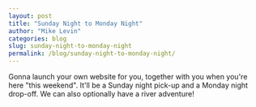 ```yaml
---
layout: post
title: "Sunday Night to Monday Night"
author: "Mike Levin"
categories: blog
slug: sunday-night-to-monday-night
permalink: /blog/sunday-night-to-monday-night/
---
```


Gonna launch your own website for you, together with you when you're here "this
weekend". It'll be a Sunday night pick-up and a Monday night drop-off. We can
also optionally have a river adventure!























